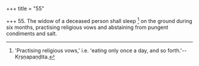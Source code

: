 +++
title = "55"

+++
55. The widow of a deceased person shall sleep [^39]  on the ground during six months, practising religious vows and abstaining from pungent condiments and salt.


[^39]:  'Practising religious vows,' i.e. 'eating only once a day, and so forth.'--Kṛṣṇapaṇḍita.
